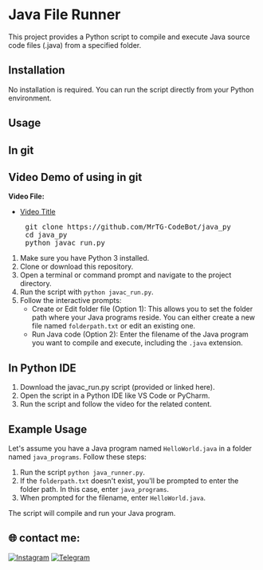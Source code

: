 # Java File Runner

This project provides a Python script to compile and execute Java source code files (.java) from a specified folder.

## Installation

No installation is required. You can run the script directly from your Python environment.

## Usage

## In git
## Video Demo of using in git

**Video File:**
* [Video Title]("C:\Users\amaln\Downloads\1010.mp4")
<pre>
    git clone https://github.com/MrTG-CodeBot/java_py
    cd java_py
    python javac_run.py
</pre>

1.  Make sure you have Python 3 installed.
2.  Clone or download this repository.
3.  Open a terminal or command prompt and navigate to the project directory.
4.  Run the script with `python javac_run.py`.
5.  Follow the interactive prompts:
    - Create or Edit folder file (Option 1): This allows you to set the folder path where your Java programs reside. You can either create a new file named `folderpath.txt` or edit an existing one.
    - Run Java code (Option 2): Enter the filename of the Java program you want to compile and execute, including the `.java` extension.

## In Python IDE

1.  Download the javac_run.py script (provided or linked here).
2.  Open the script in a Python IDE like VS Code or PyCharm.
3.  Run the script and follow the video for the related content.

## Example Usage

Let's assume you have a Java program named `HelloWorld.java` in a folder named `java_programs`. Follow these steps:

1.  Run the script `python java_runner.py`.
2.  If the `folderpath.txt` doesn't exist, you'll be prompted to enter the folder path. In this case, enter `java_programs`.
3.  When prompted for the filename, enter `HelloWorld.java`.

The script will compile and run your Java program.

## 🌐 contact me:
[![Instagram](https://img.shields.io/badge/Instagram-%23E4405F.svg?logo=Instagram&logoColor=white)](https://instagram.com/mrtg_coder)
[![Telegram](https://img.shields.io/badge/Telegram-blue?logo=telegram)](https://t.me/MrTG_Coder)

